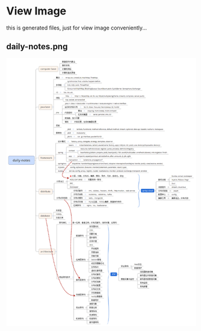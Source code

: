 # View Image

this is generated files, just for view image conveniently...

## daily-notes.png

![daily-notes.png](./img/daily-notes.png)

